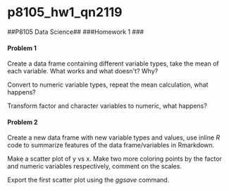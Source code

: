 # p8105_hw1_qn2119

##P8105 Data Science##
###Homework 1  ###
#### Problem 1 ####
Create a data frame containing different variable types, take the mean of each variable. What works and what doesn't? Why?

Convert to numeric variable types, repeat the mean calculation, what happens?

Transform factor and character variables to numeric, what happens?

#### Problem 2 ####

Create a new data frame with new variable types and values, use inline *R* code to summarize features of the data frame/variables in Rmarkdown. 

Make a scatter plot of y vs x. Make two more coloring points by the factor and numeric variables respectively, comment on the scales.

Export the first scatter plot using the *ggsave* command.